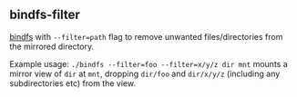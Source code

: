 ## bindfs-filter

[bindfs](https://github.com/mpartel/bindfs) with `--filter=path` flag to remove unwanted files/directories from the mirrored directory.

Example usage: `./bindfs --filter=foo --filter=x/y/z dir mnt` mounts a mirror view of `dir` at `mnt`, dropping `dir/foo` and `dir/x/y/z` (including any subdirectories etc) from the view.
